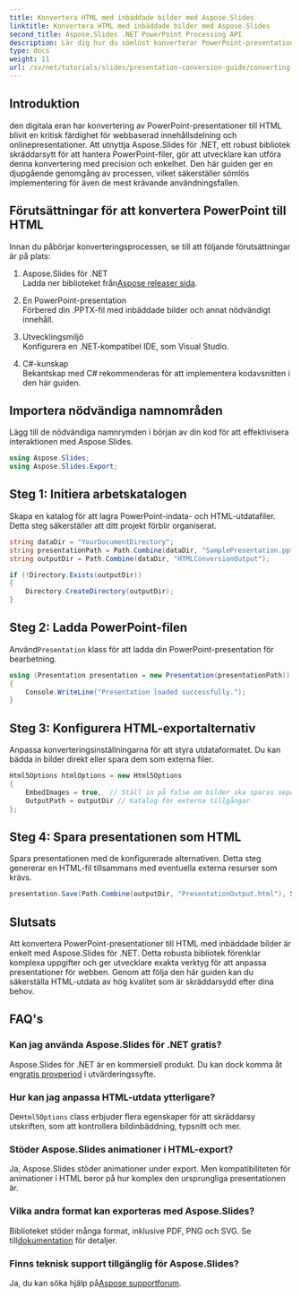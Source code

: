 ```yaml
---
title: Konvertera HTML med inbäddade bilder med Aspose.Slides
linktitle: Konvertera HTML med inbäddade bilder med Aspose.Slides
second_title: Aspose.Slides .NET PowerPoint Processing API
description: Lär dig hur du sömlöst konverterar PowerPoint-presentationer till HTML med inbäddade bilder med Aspose.Slides för .NET. Steg-för-steg-guide för sömlös konvertering.
type: docs
weight: 11
url: /sv/net/tutorials/slides/presentation-conversion-guide/converting-html-with-embedded-images/
---
```

## Introduktion

den digitala eran har konvertering av PowerPoint-presentationer till HTML blivit en kritisk färdighet för webbaserad innehållsdelning och onlinepresentationer. Att utnyttja Aspose.Slides för .NET, ett robust bibliotek skräddarsytt för att hantera PowerPoint-filer, gör att utvecklare kan utföra denna konvertering med precision och enkelhet. Den här guiden ger en djupgående genomgång av processen, vilket säkerställer sömlös implementering för även de mest krävande användningsfallen.

## Förutsättningar för att konvertera PowerPoint till HTML

Innan du påbörjar konverteringsprocessen, se till att följande förutsättningar är på plats:

1. Aspose.Slides för .NET  
    Ladda ner biblioteket från[Aspose releaser sida](https://releases.aspose.com/slides/net/).

2. En PowerPoint-presentation  
   Förbered din .PPTX-fil med inbäddade bilder och annat nödvändigt innehåll.

3. Utvecklingsmiljö  
   Konfigurera en .NET-kompatibel IDE, som Visual Studio.

4. C#-kunskap  
   Bekantskap med C# rekommenderas för att implementera kodavsnitten i den här guiden.

## Importera nödvändiga namnområden

Lägg till de nödvändiga namnrymden i början av din kod för att effektivisera interaktionen med Aspose.Slides.

```csharp
using Aspose.Slides;
using Aspose.Slides.Export;
```

## Steg 1: Initiera arbetskatalogen

Skapa en katalog för att lagra PowerPoint-indata- och HTML-utdatafiler. Detta steg säkerställer att ditt projekt förblir organiserat.

```csharp
string dataDir = "YourDocumentDirectory";
string presentationPath = Path.Combine(dataDir, "SamplePresentation.pptx");
string outputDir = Path.Combine(dataDir, "HTMLConversionOutput");

if (!Directory.Exists(outputDir))
{
    Directory.CreateDirectory(outputDir);
}
```


## Steg 2: Ladda PowerPoint-filen

 Använd`Presentation` klass för att ladda din PowerPoint-presentation för bearbetning.

```csharp
using (Presentation presentation = new Presentation(presentationPath))
{
    Console.WriteLine("Presentation loaded successfully.");
}
```


## Steg 3: Konfigurera HTML-exportalternativ

Anpassa konverteringsinställningarna för att styra utdataformatet. Du kan bädda in bilder direkt eller spara dem som externa filer.

```csharp
Html5Options htmlOptions = new Html5Options
{
    EmbedImages = true,  // Ställ in på false om bilder ska sparas separat
    OutputPath = outputDir // Katalog för externa tillgångar
};
```


## Steg 4: Spara presentationen som HTML

Spara presentationen med de konfigurerade alternativen. Detta steg genererar en HTML-fil tillsammans med eventuella externa resurser som krävs.

```csharp
presentation.Save(Path.Combine(outputDir, "PresentationOutput.html"), SaveFormat.Html5, htmlOptions);
```

## Slutsats

Att konvertera PowerPoint-presentationer till HTML med inbäddade bilder är enkelt med Aspose.Slides för .NET. Detta robusta bibliotek förenklar komplexa uppgifter och ger utvecklare exakta verktyg för att anpassa presentationer för webben. Genom att följa den här guiden kan du säkerställa HTML-utdata av hög kvalitet som är skräddarsydd efter dina behov.

## FAQ's

### Kan jag använda Aspose.Slides för .NET gratis?
 Aspose.Slides för .NET är en kommersiell produkt. Du kan dock komma åt en[gratis provperiod](https://releases.aspose.com/) i utvärderingssyfte.

### Hur kan jag anpassa HTML-utdata ytterligare?
 De`Html5Options` class erbjuder flera egenskaper för att skräddarsy utskriften, som att kontrollera bildinbäddning, typsnitt och mer.

### Stöder Aspose.Slides animationer i HTML-export?
Ja, Aspose.Slides stöder animationer under export. Men kompatibiliteten för animationer i HTML beror på hur komplex den ursprungliga presentationen är.

### Vilka andra format kan exporteras med Aspose.Slides?
 Biblioteket stöder många format, inklusive PDF, PNG och SVG. Se till[dokumentation](https://reference.aspose.com/slides/net/) för detaljer.

### Finns teknisk support tillgänglig för Aspose.Slides?
 Ja, du kan söka hjälp på[Aspose supportforum](https://forum.aspose.com/c/slides/11).